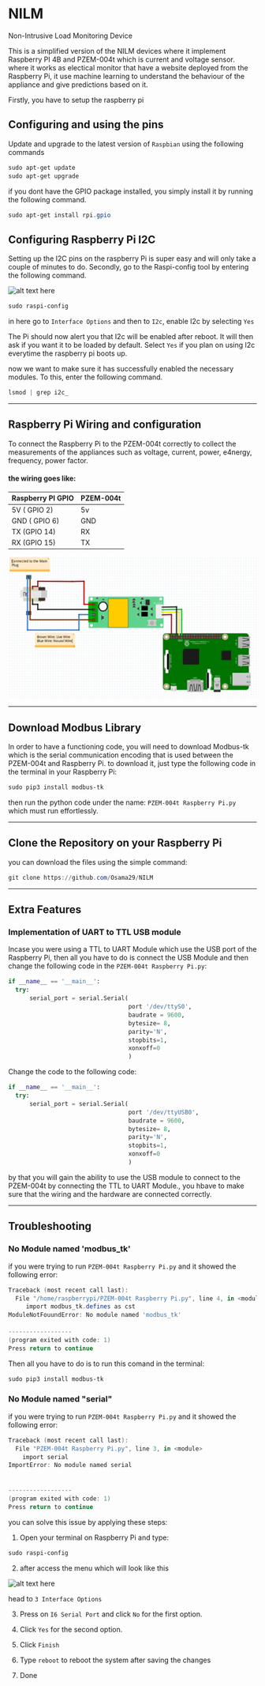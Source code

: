 # NILM
Non-Intrusive Load Monitoring Device

This is a simplified version of the NILM devices where it implement Raspberry PI 4B and PZEM-004t which is current and voltage sensor. where it works as electical monitor that have a website deployed from the Raspberry Pi, it use machine learning to understand the behaviour of the appliance and give predictions based on it.

Firstly, you have to setup the raspberry pi 
## Configuring and using the pins

Update and upgrade to the latest version of `Raspbian` using the following commands

```powershell
sudo apt-get update
sudo apt-get upgrade
```

if you dont have the GPIO package installed, you simply install it by running the following command.
```powershell
sudo apt-get install rpi.gpio
```

## Configuring Raspberry Pi I2C

Setting up the I2C pins on the raspberry Pi is super easy and will only take a couple of minutes to do.
Secondly, go to the Raspi-config tool by entering the following command.

![alt text here](https://pimylifeup.com/wp-content/uploads/2015/09/Raspberry-Pi-SPI-and-I2C.png)

```powershell
sudo raspi-config
```

in here go to `Interface Options` and then to `I2c`, enable I2c by selecting `Yes`

The Pi should now alert you that I2c will be enabled after reboot. It will then ask if you want it to be loaded by default. Select `Yes` if you plan on using I2c everytime the raspberry pi boots up.

now we want to make sure it has successfully enabled the necessary modules. To this, enter the following command.

```powershell
lsmod | grep i2c_
```

***
## Raspberry Pi Wiring and configuration

To connect the Raspberry Pi to the PZEM-004t correctly to collect the measurements of the appliances such as voltage, current, power, e4nergy, frequency, power factor.

#### the wiring goes like:
| Raspberry PI GPIO | PZEM-004t |
| ----------------- | --------- |
| 5V ( GPIO 2)      | 5v        |
| GND ( GPIO 6)     | GND       |
| TX (GPIO 14)      | RX        | 
|RX (GPIO 15)       | TX        | 


![alt text here](https://github.com/Osama29/NILM/blob/main/Images/Screenshot%202023-08-19%20193237.png?raw=true)

***
## Download Modbus Library

 In order to have a functioning code, you will need to download Modbus-tk which is the serial communication encoding that is used between the PZEM-004t and Raspberry Pi. to download it, just type the following code in the terminal in your Raspberry Pi:

 ```powershell
sudo pip3 install modbus-tk
```

then run the python code under the name: `PZEM-004t Raspberry Pi.py` which must run effortlessly. 

*** 
## Clone the Repository on your Raspberry Pi
you can download the files using the simple command:
```powershell
git clone https://github.com/Osama29/NILM
```

***
## Extra Features

### Implementation of UART to TTL USB module
Incase you were using a TTL to UART Module which use the USB port of the Raspberry Pi, then all you have to do is connect the USB Module and then change the following code in the `PZEM-004t Raspberry Pi.py`:

```python
if __name__ == '__main__':
  try:
      serial_port = serial.Serial(
                                  port '/dev/ttyS0',
                                  baudrate = 9600,
                                  bytesize= 8,
                                  parity='N',
                                  stopbits=1,
                                  xonxoff=0
                                  )
```

Change the code to the following code:

```python
if __name__ == '__main__':
  try:
      serial_port = serial.Serial(
                                  port '/dev/ttyUSB0',
                                  baudrate = 9600,
                                  bytesize= 8,
                                  parity='N',
                                  stopbits=1,
                                  xonxoff=0
                                  )
```
by that you will gain the ability to use the USB module to connect to the PZEM-004t by connecting the TTL to UART Module., you hbave to make sure that the wiring and the hardware are connected correctly.

***
## Troubleshooting

### No Module named 'modbus_tk'
if you were trying to run `PZEM-004t Raspberry Pi.py` and it showed the following error:
```powershell
Traceback (most recent call last):
  File "/home/raspberrypi/PZEM-004t Raspberry Pi.py", line 4, in <module>
     import modbus_tk.defines as cst
ModuleNotFouundError: No module named 'modbus_tk'

------------------
(program exited with code: 1)
Press return to continue
```
Then all you have to do is to run this comand in the terminal:
```powershell
sudo pip3 install modbus-tk
```

### No Module named "serial"
if you were trying to run `PZEM-004t Raspberry Pi.py` and it showed the following error:

```powershell
Traceback (most recent call last):
  File "PZEM-004t Raspberry Pi.py", line 3, in <module>
    import serial
ImportError: No module named serial


------------------
(program exited with code: 1)
Press return to continue
```

you can solve this issue by applying these steps:

1. Open your terminal on Raspberry Pi and type:
```powershell
sudo raspi-config
```

2. after access the menu which will look like this
   
![alt text here](https://pimylifeup.com/wp-content/uploads/2015/09/Raspberry-Pi-SPI-and-I2C.png)

head to `3 Interface Options`

3.  Press on `I6 Serial Port` and click `No` for the first option.

4. Click `Yes` for the second option.

5. Click `Finish`

6. Type `reboot` to reboot the system after saving the changes

7. Done
